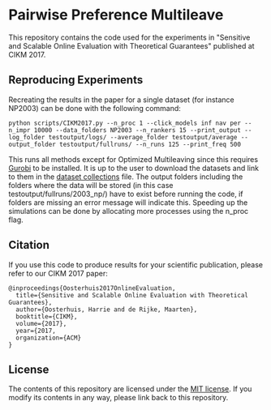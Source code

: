 # Pairwise Preference Multileave
This repository contains the code used for the experiments in "Sensitive and Scalable Online Evaluation with Theoretical Guarantees" published at CIKM 2017.

Reproducing Experiments
--------
Recreating the results in the paper for a single dataset (for instance NP2003) can be done with the following command:
```
python scripts/CIKM2017.py --n_proc 1 --click_models inf nav per --n_impr 10000 --data_folders NP2003 --n_rankers 15 --print_output --log_folder testoutput/logs/ --average_folder testoutput/average --output_folder testoutput/fullruns/ --n_runs 125 --print_freq 500
```
This runs all methods except for Optimized Multileaving since this requires [Gurobi](http://www.gurobi.com/) to be installed. 
It is up to the user to download the datasets and link to them in the [dataset collections](utils/datasetcollections.py) file.
The output folders including the folders where the data will be stored (in this case testoutput/fullruns/2003_np/) have to exist before running the code, if folders are missing an error message will indicate this.
Speeding up the simulations can be done by allocating more processes using the n_proc flag.

Citation
--------

If you use this code to produce results for your scientific publication, please refer to our CIKM 2017 paper:

```
@inproceedings{Oosterhuis2017OnlineEvaluation,
  title={Sensitive and Scalable Online Evaluation with Theoretical Guarantees},
  author={Oosterhuis, Harrie and de Rijke, Maarten},
  booktitle={CIKM},
  volume={2017},
  year={2017,
  organization={ACM}
}
```

License
-------

The contents of this repository are licensed under the [MIT license](LICENSE). If you modify its contents in any way, please link back to this repository.
